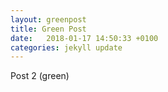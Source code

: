 ```yaml
---
layout: greenpost
title: Green Post
date:   2018-01-17 14:50:33 +0100
categories: jekyll update
---
```

Post 2 (green)
